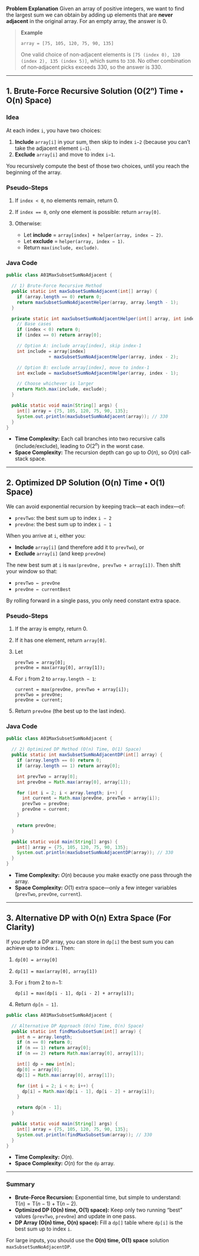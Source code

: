 **Problem Explanation**
Given an array of positive integers, we want to find the largest sum we can obtain by adding up elements that are **never adjacent** in the original array. For an empty array, the answer is 0.

> **Example**
>
> ```
> array = [75, 105, 120, 75, 90, 135]
> ```
>
> One valid choice of non‐adjacent elements is `[75 (index 0), 120 (index 2), 135 (index 5)]`, which sums to `330`. No other combination of non‐adjacent picks exceeds 330, so the answer is 330.

---

## 1. Brute‐Force Recursive Solution (O(2ⁿ) Time • O(n) Space)

### Idea

At each index `i`, you have two choices:

1. **Include** `array[i]` in your sum, then skip to index `i−2` (because you can’t take the adjacent element `i−1`).
2. **Exclude** `array[i]` and move to index `i−1`.

You recursively compute the best of those two choices, until you reach the beginning of the array.

### Pseudo‐Steps

1. If `index < 0`, no elements remain, return 0.
2. If `index == 0`, only one element is possible: return `array[0]`.
3. Otherwise:

   * Let **include** = `array[index] + helper(array, index − 2)`.
   * Let **exclude** = `helper(array, index − 1)`.
   * Return `max(include, exclude)`.

### Java Code

```java
public class A01MaxSubsetSumNoAdjacent {

  // 1) Brute‐Force Recursive Method
  public static int maxSubsetSumNoAdjacent(int[] array) {
    if (array.length == 0) return 0;
    return maxSubsetSumNoAdjacentHelper(array, array.length - 1);
  }

  private static int maxSubsetSumNoAdjacentHelper(int[] array, int index) {
    // Base cases
    if (index < 0) return 0;
    if (index == 0) return array[0];

    // Option A: include array[index], skip index-1
    int include = array[index]
                + maxSubsetSumNoAdjacentHelper(array, index - 2);

    // Option B: exclude array[index], move to index-1
    int exclude = maxSubsetSumNoAdjacentHelper(array, index - 1);

    // Choose whichever is larger
    return Math.max(include, exclude);
  }

  public static void main(String[] args) {
    int[] array = {75, 105, 120, 75, 90, 135};
    System.out.println(maxSubsetSumNoAdjacent(array)); // 330
  }
}
```

* **Time Complexity:**
  Each call branches into two recursive calls (include/exclude), leading to $O(2^n)$ in the worst case.
* **Space Complexity:**
  The recursion depth can go up to $O(n)$, so $O(n)$ call‐stack space.

---

## 2. Optimized DP Solution (O(n) Time • O(1) Space)

We can avoid exponential recursion by keeping track—at each index—of:

* `prevTwo`: the best sum up to index `i − 2`
* `prevOne`: the best sum up to index `i − 1`

When you arrive at `i`, either you:

* **Include** `array[i]` (and therefore add it to `prevTwo`), or
* **Exclude** `array[i]` (and keep `prevOne`)

The new best sum at `i` is `max(prevOne, prevTwo + array[i])`. Then shift your window so that:

* `prevTwo ← prevOne`
* `prevOne ← currentBest`

By rolling forward in a single pass, you only need constant extra space.

### Pseudo‐Steps

1. If the array is empty, return 0.
2. If it has one element, return `array[0]`.
3. Let

   ```
   prevTwo = array[0];
   prevOne = max(array[0], array[1]);
   ```
4. For `i` from 2 to `array.length − 1`:

   ```
   current = max(prevOne, prevTwo + array[i]);
   prevTwo = prevOne;
   prevOne = current;
   ```
5. Return `prevOne` (the best up to the last index).

### Java Code

```java
public class A01MaxSubsetSumNoAdjacent {

  // 2) Optimized DP Method (O(n) Time, O(1) Space)
  public static int maxSubsetSumNoAdjacentDP(int[] array) {
    if (array.length == 0) return 0;
    if (array.length == 1) return array[0];

    int prevTwo = array[0];
    int prevOne = Math.max(array[0], array[1]);

    for (int i = 2; i < array.length; i++) {
      int current = Math.max(prevOne, prevTwo + array[i]);
      prevTwo = prevOne;
      prevOne = current;
    }

    return prevOne;
  }

  public static void main(String[] args) {
    int[] array = {75, 105, 120, 75, 90, 135};
    System.out.println(maxSubsetSumNoAdjacentDP(array)); // 330
  }
}
```

* **Time Complexity:** $O(n)$ because you make exactly one pass through the array.
* **Space Complexity:** $O(1)$ extra space—only a few integer variables (`prevTwo`, `prevOne`, `current`).

---

## 3. Alternative DP with O(n) Extra Space (For Clarity)

If you prefer a DP array, you can store in `dp[i]` the best sum you can achieve up to index `i`. Then:

1. `dp[0] = array[0]`
2. `dp[1] = max(array[0], array[1])`
3. For `i` from 2 to n−1:

   ```
   dp[i] = max(dp[i - 1], dp[i - 2] + array[i]);
   ```
4. Return `dp[n − 1]`.

```java
public class A01MaxSubsetSumNoAdjacent {

  // Alternative DP Approach (O(n) Time, O(n) Space)
  public static int findMaxSubsetSum(int[] array) {
    int n = array.length;
    if (n == 0) return 0;
    if (n == 1) return array[0];
    if (n == 2) return Math.max(array[0], array[1]);

    int[] dp = new int[n];
    dp[0] = array[0];
    dp[1] = Math.max(array[0], array[1]);

    for (int i = 2; i < n; i++) {
      dp[i] = Math.max(dp[i - 1], dp[i - 2] + array[i]);
    }

    return dp[n - 1];
  }

  public static void main(String[] args) {
    int[] array = {75, 105, 120, 75, 90, 135};
    System.out.println(findMaxSubsetSum(array)); // 330
  }
}
```

* **Time Complexity:** $O(n)$.
* **Space Complexity:** $O(n)$ for the `dp` array.

---

### Summary

* **Brute‐Force Recursion:** Exponential time, but simple to understand:
  $\text{T}(n) = \text{T}(n-1) + \text{T}(n-2)$.
* **Optimized DP (O(n) time, O(1) space):** Keep only two running “best” values (`prevTwo`, `prevOne`) and update in one pass.
* **DP Array (O(n) time, O(n) space):** Fill a `dp[]` table where `dp[i]` is the best sum up to index `i`.

For large inputs, you should use the **O(n) time, O(1) space** solution `maxSubsetSumNoAdjacentDP`.
